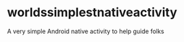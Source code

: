 worldssimplestnativeactivity
============================

A very simple Android native activity to help guide folks
